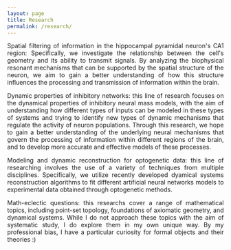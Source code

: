 ```yaml
---
layout: page
title: Research
permalink: /research/
---
```


<p style="text-align:justify;"> Spatial filtering of information in the hippocampal pyramidal neuron's CA1 region:  Specifically, we investigate the relationship between the cell's geometry and its ability to transmit signals. By analyzing the biophysical resonant mechanisms that can be supported by the spatial structure of the neuron, we aim to gain a better understanding of how this structure influences the processing and transmission of information within the brain. </p>

<p style="text-align:justify;">Dynamic properties of inhibitory networks: this line of research focuses on the dynamical properties of inhibitory neural mass models, with the aim of understanding how different types of inputs can be modeled in these types of systems and trying to identify new types of dynamic mechanisms that regulate the activity of neuron populations. Through this research, we hope to gain a better understanding of the underlying neural mechanisms that govern the processing of information within different regions of the brain, and to develop more accurate and effective models of these processes.</p>

<p style="text-align:justify;">Modeling and dynamic reconstruction for optogenetic data: this line of researching involves the use of a variety of techniques from multiple disciplines. Specifically, we utilize recently developed dyamical systems reconstruction algorithms to fit different artificial neural networks models to experimental data obtained through optogenetic methods.</p>

<p style="text-align:justify;">Math-eclectic questions: this researchs cover a range of mathematical topics, including point-set topology, foundations of axiomatic geometry, and dynamical systems. While I do not approach these topics with the aim of systematic study, I do explore them in my own unique way. By my professional bias, I have a particular curiosity for formal objects and their theories :)</p>
